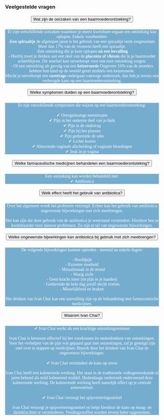 ### Veelgestelde vragen
<!--START faq -->
<section id=faq>
<div data-aos="fade-right" class="col-md-12 aos-init aos-animate">
                    <div class="accordion" id="faqAccordion">
                        <div class="card shadow">
                            <div class="card-header" id="heading_1">
                                <h5 style="font-family:papyrus; text-align:center" class="mb-0">
                                  <button class="btn btn-link collapsed" type="button" data-toggle="collapse" data-target="#collapse_1" aria-expanded="false" aria-controls="collapse_1">Wat zijn de oorzaken van een baarmoederontsteking?</button></h5>
                              </div>
                            <div id="collapse_1" class="collapse" aria-labelledby="heading_1" data-parent="#faqAccordion" style="">
                                <div class="card-body" style="background-color: #75adcf; color: white">
                                    <p style="font-family:candara; text-align:center">
                                    Er zijn verschillende oorzaken waardoor je meest kwetsbare orgaan een ontsteking kan oplopen. Enkele voorbeelden:<br>-<b>Een spiraaltje</b> de afgelopen jaren is het gebruik van een spiraaltje sterk toegenomen. Meer dan 17% van de vrouwen heeft een spiraaltje.<br>-Een ontsteking die je kunt oplopen <b>ná een bevalling</b><br>     - Hierbij moet je denken aan een deel van de <b>placenta of vliezen</b> die in je baarmoeder achterblijven. Dit weefsel kan onverhoopt voor een nare ontsteking zorgen.<br>     - Of een ontsteking als gevolg van een <b>keizersnede</b> Ongeveer 16% van de moeders hebben hun kind op de wereld gezet middels een keizersnede.<br>Mocht je onverhoopt een <b>curettage</b> ondergaan vanwege onderzoek, dan heb je tevens een verhoogde kans op een baarmoederontsteking.</p>
                                </div>
                            </div>
                        </div>
                        <div class="card shadow">
                            <div class="card-header" id="heading_2">
                                <h5 style="font-family:papyrus; text-align:center" class="mb-0">
                                  <button class="btn btn-link collapsed" type="button" data-toggle="collapse" data-target="#collapse_2" aria-expanded="false" aria-controls="collapse_2">Welke symptomen duiden op een baarmoederontsteking?</button></h5>
                              </div>
                            <div id="collapse_2" class="collapse" aria-labelledby="heading_2" data-parent="#faqAccordion" style="">
                                <div class="card-body" style="background-color: #75adcf; color: white">
                                    <p style="font-family:candara; text-align:center">Er zijn verschillende symptomen die wijzen op een baarmoederontsteking:<br><br>✔ Onregelmatige menstruatie<br>✔ Pijn in het onderste deel van je buik<br>✔ Pijn in de onderrug<br>✔ Pijn bij het plassen<br>✔ Pijn gedurende de seks<br>✔ Lichte koorts<br>✔ Abnormale vaginale afscheiding of vaginale bloedingen<br>✔ Jeuk in je vagina<br></p>
                                </div>
                            </div>
                        </div>
                        <div class="card shadow">
                            <div class="card-header" id="heading_3">
                                <h5 style="font-family:papyrus; text-align:center" class="mb-0">
                                  <button class="btn btn-link collapsed" type="button" data-toggle="collapse" data-target="#collapse_3" aria-expanded="false" aria-controls="collapse_3">Welke farmaceutische medicijnen behandelen een baarmoederontsteking?</button></h5>
                              </div>
                            <div id="collapse_3" class="collapse" aria-labelledby="heading_3" data-parent="#faqAccordion" style="">
                                <div class="card-body" style="background-color: #75adcf; color: white">
                                    <p style="font-family:candara; text-align:center">Een ontsteking kan worden behandeld met:<br>✔ Antibiotica</p>
                                </div>
                            </div>
                        </div>
                        <div class="card shadow">
                            <div class="card-header" id="heading_4">
                                <h5 style="font-family:papyrus; text-align:center" class="mb-0">
                                    <button class="btn btn-link collapsed" type="button" data-toggle="collapse" data-target="#collapse_4" aria-expanded="false" aria-controls="collapse_4">Welk effect heeft het gebruik van antibiotica?</button>
                                </h5>
                            </div>
                            <div id="collapse_4" class="collapse" aria-labelledby="heading_4" data-parent="#faqAccordion" style="">
                                <div class="card-body" style="background-color: #75adcf; color: white">
                                    <p style="font-family:candara; text-align:center">Over het algemeen wordt het probleem verzorgd. Echter kan het gebruik van antibiotica ongewenste bijwerkingen met zich meebrengen.<br><br>Het kan zijn dat door gebruik van de antibiotica je weerstand vermindert. Hierdoor ben je kwetsbaarder voor nieuwe problemen. Zo zijn er tal van ongewenste bijwerkingen.</p>
                                </div>
                            </div>
                        </div>
                        <div class="card shadow">
                            <div class="card-header" id="heading_5">
                                <h5 style="font-family:papyrus; text-align:center" class="mb-0">
                                  <button class="btn btn-link collapsed" type="button" data-toggle="collapse" data-target="#collapse_5" aria-expanded="false" aria-controls="collapse_5">Welke ongewenste bijwerkingen kan antibiotica bij gebruik met zich meebrengen?</button>
                                </h5>
                            </div>
                            <div id="collapse_5" class="collapse" aria-labelledby="heading_5" data-parent="#faqAccordion" style="">
                                <div class="card-body" style="background-color: #75adcf; color: white">
                                    <p style="font-family:candara; text-align:center">De volgende bijwerkingen kunnen optreden - meestal na enkele dagen:<br><br>- Hoofdpijn<br>- Extreme moeheid<br>- Metaalsmaak in de mond<br>- Wazig zicht<br>- Geen kracht meer (en pijn in je handen)<br>- Gedurende de hele dag jezelf slecht voelen.<br>- Misselijkheid en braken<br><br>Het drinken van Ivan Chai kan een aanvulling zijn op de behandeling met farmaceutische medicijnen.
                                    </p>
                                </div>
                            </div>
                        </div>
                        <div class="card shadow">
                            <div class="card-header" id="heading_6">
                                <h5 style="font-family:papyrus; text-align:center" class="mb-0">
                                  <button class="btn btn-link collapsed" type="button" data-toggle="collapse" data-target="#collapse_6" aria-expanded="false" aria-controls="collapse_6">Waarom Ivan Chai?
                                  </button>
                                </h5>
                            </div>
                            <div id="collapse_6" class="collapse" aria-labelledby="heading_6" data-parent="#faqAccordion" style="">
                                <div class="card-body" style="background-color: #75adcf; color: white">
                                    <p style="font-family:candara; text-align:center">✔ Ivan Chai werkt als een krachtige ontstekingsremmer<br><br>Ivan Chai is bewezen effectief bij het voorkomen én onderdrukken van ontstekingen. Voor het verhelpen van de pijn wat gepaard gaat met ontstekingen, zal je geneigd zijn snel over te stappen op medicijnen. Beperk door het drinken van Ivan Chai de ongewenste bijwerkingen.<br><br>✔ Ivan Chai vermindert de kans op stress<br><br>Ivan Chai heeft een kalmerende werking. Het staat in de traditionele volksgeneeskunde al jaren bekend als mild kalmerend middel. Hedendaags onderzoek ondersteund deze kalmerende werking. De kalmerende werking heeft namelijk effect op je centrale zenuwstelsel.<br><br>✔ Ivan Chai verzorgt het spijsverteringsstelsel<br><br>Ivan Chai verzorgt je spijsverteringsstelsel en helpt hierdoor de kans op maag- en darmklachten te verminderen. Voedingsstoffen worden tevens beter opgenomen.
                                    </p>
                                </div>
                            </div>
                        </div>
                    </section>
                <!--END faq -->

